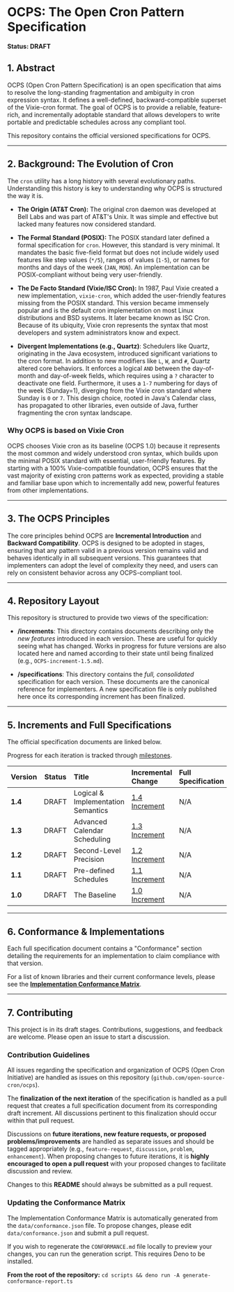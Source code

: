 # OCPS: The Open Cron Pattern Specification

**Status: DRAFT**

## 1\. Abstract

OCPS (Open Cron Pattern Specification) is an open specification that aims to resolve the long-standing fragmentation and ambiguity in cron expression syntax. It defines a well-defined, backward-compatible superset of the Vixie-cron format. The goal of OCPS is to provide a reliable, feature-rich, and incrementally adoptable standard that allows developers to write portable and predictable schedules across any compliant tool.

This repository contains the official versioned specifications for OCPS.

-----

## 2\. Background: The Evolution of Cron

The `cron` utility has a long history with several evolutionary paths. Understanding this history is key to understanding why OCPS is structured the way it is.

  * **The Origin (AT\&T Cron):** The original cron daemon was developed at Bell Labs and was part of AT\&T's Unix. It was simple and effective but lacked many features now considered standard.

  * **The Formal Standard (POSIX):** The POSIX standard later defined a formal specification for `cron`. However, this standard is very minimal. It mandates the basic five-field format but does not include widely used features like step values (`*/5`), ranges of values (`1-5`), or names for months and days of the week (`JAN`, `MON`). An implementation can be POSIX-compliant without being very user-friendly.

  * **The De Facto Standard (Vixie/ISC Cron):** In 1987, Paul Vixie created a new implementation, `vixie-cron`, which added the user-friendly features missing from the POSIX standard. This version became immensely popular and is the default cron implementation on most Linux distributions and BSD systems. It later became known as ISC Cron. Because of its ubiquity, Vixie cron represents the syntax that most developers and system administrators know and expect.

  * **Divergent Implementations (e.g., Quartz)**: Schedulers like Quartz, originating in the Java ecosystem, introduced significant variations to the cron format. In addition to new modifiers like `L`, `W`, and `#`, Quartz altered core behaviors. It enforces a logical `AND` between the day-of-month and day-of-week fields, which requires using a `?` character to deactivate one field. Furthermore, it uses a `1-7` numbering for days of the week (Sunday=1), diverging from the Vixie cron standard where Sunday is `0` or `7`. This design choice, rooted in Java's Calendar class, has propagated to other libraries, even outside of Java, further fragmenting the cron syntax landscape.

### Why OCPS is based on Vixie Cron

OCPS chooses Vixie cron as its baseline (OCPS 1.0) because it represents the most common and widely understood cron syntax, which builds upon the minimal POSIX standard with essential, user-friendly features. By starting with a 100% Vixie-compatible foundation, OCPS ensures that the vast majority of existing cron patterns work as expected, providing a stable and familiar base upon which to incrementally add new, powerful features from other implementations.

-----

## 3\. The OCPS Principles

The core principles behind OCPS are **Incremental Introduction** and **Backward Compatibility**. OCPS is designed to be adopted in stages, ensuring that any pattern valid in a previous version remains valid and behaves identically in all subsequent versions. This guarantees that implementers can adopt the level of complexity they need, and users can rely on consistent behavior across any OCPS-compliant tool.

-----

## 4\. Repository Layout

This repository is structured to provide two views of the specification:

  * **/increments**: This directory contains documents describing only the *new features* introduced in each version. These are useful for quickly seeing what has changed. Works in progress for future versions are also located here and named according to their state until being finalized (e.g., `OCPS-increment-1.5.md`).

  * **/specifications**: This directory contains the *full, consolidated* specification for each version. These documents are the canonical reference for implementers. A new specification file is only published here once its corresponding increment has been finalized.

-----

## 5\. Increments and Full Specifications

The official specification documents are linked below.

Progress for each iteration is tracked through [milestones](https://github.com/open-source-cron/ocps/milestones).

| Version | Status | Title | Incremental Change | Full Specification |
| :--- | :---: | :--- | :--- | :--- |
| **1.4** | DRAFT | Logical & Implementation Semantics | [1.4 Increment](https://www.google.com/search?q=./increments/OCPS-increment-1.4.md) | N/A |
| **1.3** | DRAFT | Advanced Calendar Scheduling | [1.3 Increment](https://www.google.com/search?q=./increments/OCPS-increment-1.3.md) | N/A |
| **1.2** | DRAFT | Second-Level Precision | [1.2 Increment](https://www.google.com/search?q=./increments/OCPS-increment-1.2.md) | N/A |
| **1.1** | DRAFT | Pre-defined Schedules | [1.1 Increment](https://www.google.com/search?q=./increments/OCPS-increment-1.1.md) | N/A |
| **1.0** | DRAFT | The Baseline | [1.0 Increment](https://www.google.com/search?q=./increments/OCPS-increment-1.0.md) | N/A |

-----

## 6\. Conformance & Implementations

Each full specification document contains a "Conformance" section detailing the requirements for an implementation to claim compliance with that version.

For a list of known libraries and their current conformance levels, please see the **[Implementation Conformance Matrix](https://www.google.com/search?q=./CONFORMANCE.md)**.

-----

## 7\. Contributing

This project is in its draft stages. Contributions, suggestions, and feedback are welcome. Please open an issue to start a discussion.

### Contribution Guidelines

All issues regarding the specification and organization of OCPS (Open Cron Initiative) are handled as issues on this repository (`github.com/open-source-cron/ocps`).

The **finalization of the next iteration** of the specification is handled as a pull request that creates a full specification document from its corresponding draft increment. All discussions pertinent to this finalization should occur within that pull request.

Discussions on **future iterations, new feature requests, or proposed problems/improvements** are handled as separate issues and should be tagged appropriately (e.g., `feature-request`, `discussion`, `problem`, `enhancement`). When proposing changes to future iterations, it is **highly encouraged to open a pull request** with your proposed changes to facilitate discussion and review.

Changes to this **README** should always be submitted as a pull request.

### Updating the Conformance Matrix

The Implementation Conformance Matrix is automatically generated from the `data/conformance.json` file. To propose changes, please edit `data/conformance.json` and submit a pull request.

If you wish to regenerate the `CONFORMANCE.md` file locally to preview your changes, you can run the generation script. This requires Deno to be installed.

**From the root of the repository:**
`cd scripts && deno run -A generate-conformance-report.ts`
